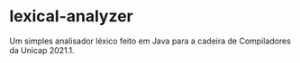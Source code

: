 # lexical-analyzer
Um simples analisador léxico feito em Java para a cadeira de Compiladores da Unicap 2021.1.
